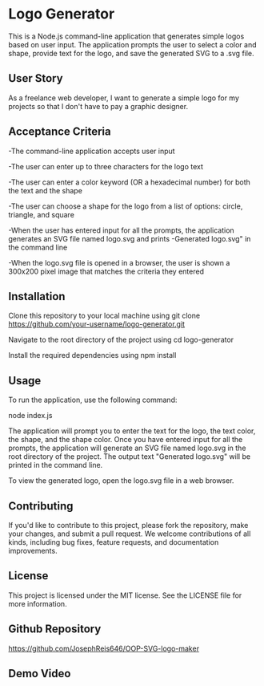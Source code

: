 # Logo Generator
This is a Node.js command-line application that generates simple logos based on user input. The application prompts the user to select a color and shape, provide text for the logo, and save the generated SVG to a .svg file.

## User Story
As a freelance web developer, I want to generate a simple logo for my projects so that I don't have to pay a graphic designer.

## Acceptance Criteria
-The command-line application accepts user input

-The user can enter up to three characters for the logo text

-The user can enter a color keyword (OR a hexadecimal number) for both the text and the shape

-The user can choose a shape for the logo from a list of options: circle, triangle, and square

-When the user has entered input for all the prompts, the application generates an SVG file named logo.svg and prints -Generated logo.svg" in the command line

-When the logo.svg file is opened in a browser, the user is shown a 300x200 pixel image that matches the criteria they entered

## Installation
Clone this repository to your local machine using git clone https://github.com/your-username/logo-generator.git

Navigate to the root directory of the project using cd logo-generator

Install the required dependencies using npm install

## Usage
To run the application, use the following command:

node index.js

The application will prompt you to enter the text for the logo, the text color, the shape, and the shape color. Once you have entered input for all the prompts, the application will generate an SVG file named logo.svg in the root directory of the project. The output text "Generated logo.svg" will be printed in the command line.

To view the generated logo, open the logo.svg file in a web browser.

## Contributing
If you'd like to contribute to this project, please fork the repository, make your changes, and submit a pull request. We welcome contributions of all kinds, including bug fixes, feature requests, and documentation improvements.

## License
This project is licensed under the MIT license. See the LICENSE file for more information.

## Github Repository
https://github.com/JosephReis646/OOP-SVG-logo-maker
## Demo Video

